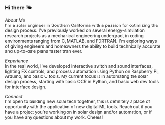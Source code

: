 ### Hi there 🌤️
*About Me*  
I'm a solar engineer in Southern California with a passion for optimizing the design process. I've previously worked on several energy-simulation research projects as a mechanical engineering undergrad, in coding environments ranging from C, MATLAB, and FORTRAN. I'm exploring ways of giving engineers and homeowners the ability to build technically accurate and up-to-date plans faster than ever.

*Experience*  
In the real world, I've developed interactive switch and sound interfaces, lighting FX controls, and process automation using Python on Raspberry Pi, Arduino, and basic C tools.
My current focus is in automating the solar design process, starting with basic OCR in Python, and basic web dev tools for interface design.  

*Connect*  
I'm open to building new solar tech together, this is definitely a place of opportunity with the application of new digital ML tools. Reach out if you have a project you're working on in solar design and/or automation, or if you have any questions about my work. Cheers!  

<!--
**adrianmhood/adrianmhood** is a ✨ _special_ ✨ repository because its `README.md` (this file) appears on your GitHub profile.

-->

